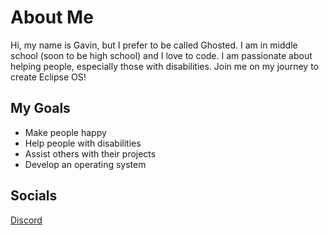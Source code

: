 # About Me

Hi, my name is Gavin, but I prefer to be called Ghosted. I am in middle school (soon to be high school) and I love to code. I am passionate about helping people, especially those with disabilities. Join me on my journey to create Eclipse OS!

## My Goals

- Make people happy
- Help people with disabilities
- Assist others with their projects
- Develop an operating system

## Socials

[Discord](https://discord.com)
